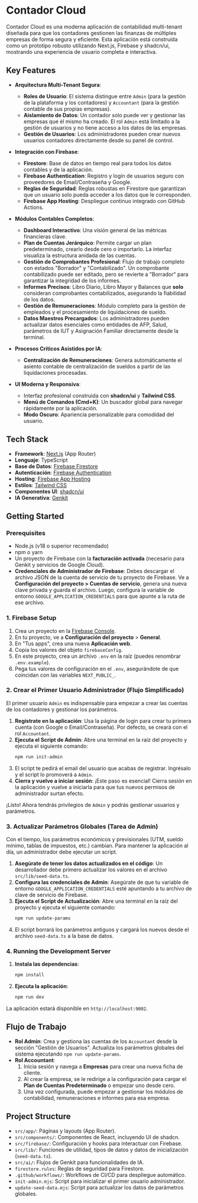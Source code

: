 
# Contador Cloud

Contador Cloud es una moderna aplicación de contabilidad multi-tenant diseñada para que los contadores gestionen las finanzas de múltiples empresas de forma segura y eficiente. Esta aplicación está construida como un prototipo robusto utilizando Next.js, Firebase y shadcn/ui, mostrando una experiencia de usuario completa e interactiva.

## Key Features

- **Arquitectura Multi-Tenant Segura**:
    - **Roles de Usuario**: El sistema distingue entre `Admin` (para la gestión de la plataforma y los contadores) y `Accountant` (para la gestión contable de sus propias empresas).
    - **Aislamiento de Datos**: Un contador solo puede ver y gestionar las empresas que él mismo ha creado. El rol `Admin` está limitado a la gestión de usuarios y no tiene acceso a los datos de las empresas.
    - **Gestión de Usuarios**: Los administradores pueden crear nuevos usuarios contadores directamente desde su panel de control.

- **Integración con Firebase**:
    - **Firestore**: Base de datos en tiempo real para todos los datos contables y de la aplicación.
    - **Firebase Authentication**: Registro y login de usuarios seguro con proveedores de Email/Contraseña y Google.
    - **Reglas de Seguridad**: Reglas robustas en Firestore que garantizan que un usuario solo pueda acceder a los datos que le corresponden.
    - **Firebase App Hosting**: Despliegue continuo integrado con GitHub Actions.

- **Módulos Contables Completos**:
    - **Dashboard Interactivo**: Una visión general de las métricas financieras clave.
    - **Plan de Cuentas Jerárquico**: Permite cargar un plan predeterminado, crearlo desde cero o importarlo. La interfaz visualiza la estructura anidada de las cuentas.
    - **Gestión de Comprobantes Profesional**: Flujo de trabajo completo con estados "Borrador" y "Contabilizado". Un comprobante contabilizado puede ser editado, pero se revierte a "Borrador" para garantizar la integridad de los informes.
    - **Informes Precisos**: Libro Diario, Libro Mayor y Balances que **solo** consideran comprobantes contabilizados, asegurando la fiabilidad de los datos.
    - **Gestión de Remuneraciones**: Módulo completo para la gestión de empleados y el procesamiento de liquidaciones de sueldo.
    - **Datos Maestros Precargados**: Los administradores pueden actualizar datos esenciales como entidades de AFP, Salud, parámetros de IUT y Asignación Familiar directamente desde la terminal.

- **Procesos Críticos Asistidos por IA**:
    - **Centralización de Remuneraciones**: Genera automáticamente el asiento contable de centralización de sueldos a partir de las liquidaciones procesadas.

- **UI Moderna y Responsiva**:
    - Interfaz profesional construida con **shadcn/ui** y **Tailwind CSS**.
    - **Menú de Comandos (Cmd+K)**: Un buscador global para navegar rápidamente por la aplicación.
    - **Modo Oscuro**: Apariencia personalizable para comodidad del usuario.

## Tech Stack

- **Framework**: [Next.js](https://nextjs.org/) (App Router)
- **Lenguaje**: TypeScript
- **Base de Datos**: [Firebase Firestore](https://firebase.google.com/docs/firestore)
- **Autenticación**: [Firebase Authentication](https://firebase.google.com/docs/auth)
- **Hosting**: [Firebase App Hosting](https://firebase.google.com/docs/hosting)
- **Estilos**: [Tailwind CSS](https://tailwindcss.com/)
- **Componentes UI**: [shadcn/ui](https://ui.shadcn.com/)
- **IA Generativa**: [Genkit](https://firebase.google.com/docs/genkit)

## Getting Started

### Prerequisites

- Node.js (v18 o superior recomendado)
- npm o yarn
- Un proyecto de Firebase con la **facturación activada** (necesario para Genkit y servicios de Google Cloud).
- **Credenciales de Administrador de Firebase**: Debes descargar el archivo JSON de la cuenta de servicio de tu proyecto de Firebase. Ve a **Configuración del proyecto > Cuentas de servicio**, genera una nueva clave privada y guarda el archivo. Luego, configura la variable de entorno `GOOGLE_APPLICATION_CREDENTIALS` para que apunte a la ruta de ese archivo.

### 1. Firebase Setup

1.  Crea un proyecto en la [Firebase Console](https://console.firebase.google.com/).
2.  En tu proyecto, ve a **Configuración del proyecto** > **General**.
3.  En "Tus apps", crea una nueva **Aplicación web**.
4.  Copia los valores del objeto `firebaseConfig`.
5.  En este proyecto, crea un archivo `.env` en la raíz (puedes renombrar `.env.example`).
6.  Pega tus valores de configuración en el `.env`, asegurándote de que coincidan con las variables `NEXT_PUBLIC_`.

### 2. Crear el Primer Usuario Administrador (Flujo Simplificado)

El primer usuario `Admin` es indispensable para empezar a crear las cuentas de los contadores y gestionar los parámetros.

1.  **Regístrate en la aplicación**: Usa la página de login para crear tu primera cuenta (con Google o Email/Contraseña). Por defecto, se creará con el rol `Accountant`.
2.  **Ejecuta el Script de Admin**: Abre una terminal en la raíz del proyecto y ejecuta el siguiente comando:
    ```bash
    npm run init-admin
    ```
3.  El script te pedirá el email del usuario que acabas de registrar. Ingrésalo y el script lo promoverá a `Admin`.
4.  **Cierra y vuelve a iniciar sesión**: ¡Este paso es esencial! Cierra sesión en la aplicación y vuelve a iniciarla para que tus nuevos permisos de administrador surtan efecto.

¡Listo! Ahora tendrás privilegios de `Admin` y podrás gestionar usuarios y parámetros.

### 3. Actualizar Parámetros Globales (Tarea de Admin)

Con el tiempo, los parámetros económicos y previsionales (UTM, sueldo mínimo, tablas de impuestos, etc.) cambian. Para mantener la aplicación al día, un administrador debe ejecutar un script.

1.  **Asegúrate de tener los datos actualizados en el código**: Un desarrollador debe primero actualizar los valores en el archivo `src/lib/seed-data.ts`.
2.  **Configura las credenciales de Admin**: Asegúrate de que tu variable de entorno `GOOGLE_APPLICATION_CREDENTIALS` esté apuntando a tu archivo de clave de servicio de Firebase.
3.  **Ejecuta el Script de Actualización**: Abre una terminal en la raíz del proyecto y ejecuta el siguiente comando:
    ```bash
    npm run update-params
    ```
4.  El script borrará los parámetros antiguos y cargará los nuevos desde el archivo `seed-data.ts` a la base de datos.

### 4. Running the Development Server

1.  **Instala las dependencias**:
    ```bash
    npm install
    ```
2.  **Ejecuta la aplicación**:
    ```bash
    npm run dev
    ```
La aplicación estará disponible en `http://localhost:9002`.

## Flujo de Trabajo

- **Rol Admin**: Crea y gestiona las cuentas de los `Accountant` desde la sección "Gestión de Usuarios". Actualiza los parámetros globales del sistema ejecutando `npm run update-params`.
- **Rol Accountant**:
    1. Inicia sesión y navega a **Empresas** para crear una nueva ficha de cliente.
    2. Al crear la empresa, se le redirige a la configuración para cargar el **Plan de Cuentas Predeterminado** o empezar uno desde cero.
    3. Una vez configurada, puede empezar a gestionar los módulos de contabilidad, remuneraciones e informes para esa empresa.

## Project Structure

- `src/app/`: Páginas y layouts (App Router).
- `src/components/`: Componentes de React, incluyendo UI de shadcn.
- `src/firebase/`: Configuración y hooks para interactuar con Firebase.
- `src/lib/`: Funciones de utilidad, tipos de datos y datos de inicialización (`seed-data.ts`).
- `src/ai/`: Flujos de Genkit para funcionalidades de IA.
- `firestore.rules`: Reglas de seguridad para Firestore.
- `.github/workflows/`: Workflows de CI/CD para despliegue automático.
- `init-admin.mjs`: Script para inicializar el primer usuario administrador.
- `update-seed-data.mjs`: Script para actualizar los datos de parámetros globales.
